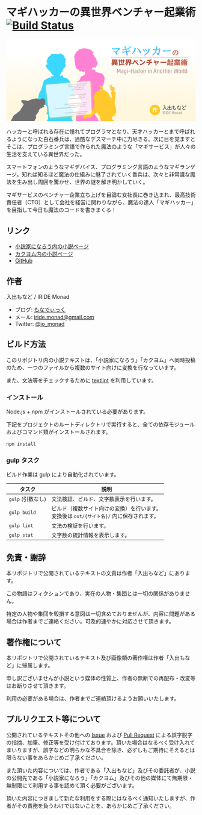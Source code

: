 # マギハッカーの異世界ベンチャー起業術 [![Build Status](https://travis-ci.org/io-monad/magi-hacker.svg?branch=master)](https://travis-ci.org/io-monad/magi-hacker)

[![](./images/magi-hacker-cover.png)](https://kakuyomu.jp/works/4852201425154996024)

ハッカーと呼ばれる存在に憧れてプログラマとなり、天才ハッカーとまで呼ばれるようになった白石番兵は、過酷なデスマーチ中に力尽きる。次に目を覚ますとそこは、プログラミング言語で作られた魔法のような「マギサービス」が人々の生活を支えている異世界だった。

スマートフォンのようなマギデバイス、プログラミング言語のようなマギランゲージ。知れば知るほど魔法の仕組みに魅了されていく番兵は、次々と非常識な魔法を生み出し周囲を驚かせ、世界の謎を解き明かしていく。

マギサービスのベンチャー企業立ち上げを目論む女社長に巻き込まれ、最高技術責任者（CTO）として会社を経営に関わりながら、魔法の達人「マギハッカー」を目指して今日も魔法のコードを書きまくる！

## リンク
- [小説家になろう内の小説ページ](http://ncode.syosetu.com/n5191dd/)
- [カクヨム内の小説ページ](https://kakuyomu.jp/works/4852201425154996024)
- [GitHub](https://github.com/io-monad/magi-hacker)

## 作者
入出もなど / IRIDE Monad

- ブログ: [もなでぃっく](http://io-monad.hatenablog.com/)
- メール: iride.monad@gmail.com
- Twitter: [@io_monad](https://twitter.com/io_monad)

## ビルド方法

このリポジトリ内の小説テキストは、「小説家になろう」「カクヨム」へ同時投稿のため、一つのファイルから複数のサイト向けに変換を行なっています。

また、文法等をチェックするために [textlint](http://textlint.github.io/) を利用しています。

### インストール

Node.js + npm がインストールされている必要があります。

下記をプロジェクトのルートディレクトリで実行すると、全ての依存モジュールおよびコマンド類がインストールされます。

```
npm install
```

### gulp タスク

ビルド作業は gulp により自動化されています。

| タスク | 説明 |
| ------ | ---- |
| `gulp` (引数なし) | 文法検証、ビルド、文字数表示を行います。 |
| `gulp build` | ビルド（複数サイト向けの変換）を行います。<br>変換後は `out/{サイト名}/` 内に保存されます。 |
| `gulp lint` | 文法の検証を行います。 |
| `gulp stat` | 文字数の統計情報を表示します。 |

## 免責・謝辞

本リポジトリで公開されているテキストの文責は作者「入出もなど」にあります。

この物語はフィクションであり、実在の人物・集団とは一切の関係がありません。

特定の人物や集団を毀損する意図は一切含めておりませんが、内容に問題がある場合は作者までご連絡ください。可及的速やかに対応させて頂きます。

## 著作権について

本リポジトリで公開されているテキスト及び画像類の著作権は作者「入出もなど」に帰属します。

申し訳ございませんが小説という媒体の性質上、作者の無断での再配布・改変等はお断りさせて頂きます。

利用の必要がある場合は、作者までご連絡頂けるようお願いいたします。

## プルリクエスト等について

公開されているテキストその他への [Issue](https://github.com/io-monad/magi-hacker/issues) および [Pull Request](https://github.com/io-monad/magi-hacker/pulls) による誤字脱字の指摘、加筆、修正等を受け付けております。頂いた場合はなるべく受け入れてまいりますが、誤字などの明らかな不具合を除き、必ずしもご期待にそえるとは限らない事をあらかじめご了承ください。

また頂いた内容については、作者である「入出もなど」及びその委託者が、小説の公開先である「小説家になろう」「カクヨム」及びその他の媒体にて無期限・無制限にて利用する事を認めて頂く必要がございます。

頂いた内容につきまして新たな利用をする際にはなるべく通知いたしますが、作者がその責務を負うわけではないことを、あらかじめご了承ください。
